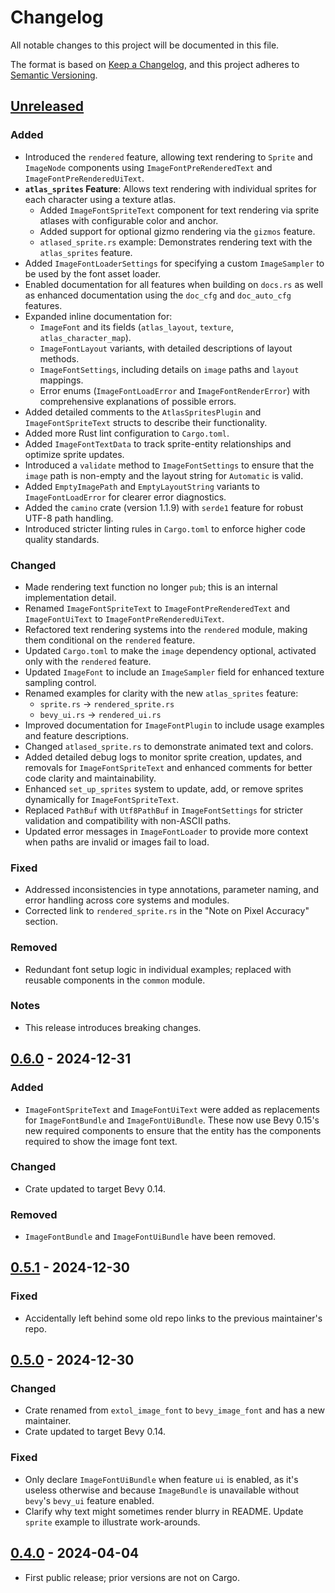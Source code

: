 # Changelog

All notable changes to this project will be documented in this file.

The format is based on [Keep a Changelog](https://keepachangelog.com/en/1.0.0/),
and this project adheres to [Semantic Versioning](https://semver.org/spec/v2.0.0.html).

## [Unreleased]

### Added

- Introduced the `rendered` feature, allowing text rendering to `Sprite` and `ImageNode` components using `ImageFontPreRenderedText` and `ImageFontPreRenderedUiText`.
- **`atlas_sprites` Feature**: Allows text rendering with individual sprites for each character using a texture atlas.
  - Added `ImageFontSpriteText` component for text rendering via sprite atlases with configurable color and anchor.
  - Added support for optional gizmo rendering via the `gizmos` feature.
  - `atlased_sprite.rs` example: Demonstrates rendering text with the `atlas_sprites` feature.
- Added `ImageFontLoaderSettings` for specifying a custom `ImageSampler` to be used by the font asset loader.
- Enabled documentation for all features when building on `docs.rs` as well as enhanced documentation using the `doc_cfg` and `doc_auto_cfg` features.
- Expanded inline documentation for:
  - `ImageFont` and its fields (`atlas_layout`, `texture`, `atlas_character_map`).
  - `ImageFontLayout` variants, with detailed descriptions of layout methods.
  - `ImageFontSettings`, including details on `image` paths and `layout` mappings.
  - Error enums (`ImageFontLoadError` and `ImageFontRenderError`) with comprehensive explanations of possible errors.
- Added detailed comments to the `AtlasSpritesPlugin` and `ImageFontSpriteText` structs to describe their functionality.
- Added more Rust lint configuration to `Cargo.toml`.
- Added `ImageFontTextData` to track sprite-entity relationships and optimize sprite updates.
- Introduced a `validate` method to `ImageFontSettings` to ensure that the `image` path is non-empty and the layout string for `Automatic` is valid.
- Added `EmptyImagePath` and `EmptyLayoutString` variants to `ImageFontLoadError` for clearer error diagnostics.
- Added the `camino` crate (version 1.1.9) with `serde1` feature for robust UTF-8 path handling.
- Introduced stricter linting rules in `Cargo.toml` to enforce higher code quality standards.

### Changed

- Made rendering text function no longer `pub`; this is an internal implementation detail.
- Renamed `ImageFontSpriteText` to `ImageFontPreRenderedText` and `ImageFontUiText` to `ImageFontPreRenderedUiText`.
- Refactored text rendering systems into the `rendered` module, making them conditional on the `rendered` feature.
- Updated `Cargo.toml` to make the `image` dependency optional, activated only with the `rendered` feature.
- Updated `ImageFont` to include an `ImageSampler` field for enhanced texture sampling control.
- Renamed examples for clarity with the new `atlas_sprites` feature:
  - `sprite.rs` → `rendered_sprite.rs`
  - `bevy_ui.rs` → `rendered_ui.rs`
- Improved documentation for `ImageFontPlugin` to include usage examples and feature descriptions.
- Changed `atlased_sprite.rs` to demonstrate animated text and colors.
- Added detailed debug logs to monitor sprite creation, updates, and removals for `ImageFontSpriteText` and enhanced comments for better code clarity and maintainability.
- Enhanced `set_up_sprites` system to update, add, or remove sprites dynamically for `ImageFontSpriteText`.
- Replaced `PathBuf` with `Utf8PathBuf` in `ImageFontSettings` for stricter validation and compatibility with non-ASCII paths.
- Updated error messages in `ImageFontLoader` to provide more context when paths are invalid or images fail to load.

### Fixed

- Addressed inconsistencies in type annotations, parameter naming, and error handling across core systems and modules.
- Corrected link to `rendered_sprite.rs` in the "Note on Pixel Accuracy" section.

### Removed

- Redundant font setup logic in individual examples; replaced with reusable components in the `common` module.

### Notes

- This release introduces breaking changes.

## [0.6.0] - 2024-12-31

### Added

- `ImageFontSpriteText` and `ImageFontUiText` were added as replacements for `ImageFontBundle` and `ImageFontUiBundle`. These now use Bevy 0.15's new required components to ensure that the entity has the components required to show the image font text.

### Changed

- Crate updated to target Bevy 0.14.

### Removed

- `ImageFontBundle` and `ImageFontUiBundle` have been removed.

## [0.5.1] - 2024-12-30

### Fixed

- Accidentally left behind some old repo links to the previous maintainer's repo.

## [0.5.0] - 2024-12-30

### Changed

- Crate renamed from `extol_image_font` to `bevy_image_font` and has a new maintainer.
- Crate updated to target Bevy 0.14.

### Fixed

- Only declare `ImageFontUiBundle` when feature `ui` is enabled, as it's useless otherwise and because `ImageBundle` is unavailable without `bevy`'s `bevy_ui` feature enabled.
- Clarify why text might sometimes render blurry in README. Update `sprite` example to illustrate work-arounds.

## [0.4.0] - 2024-04-04

- First public release; prior versions are not on Cargo.

[unreleased]: https://github.com/ilyvion/bevy_image_font/compare/v0.6.0...HEAD
[0.6.0]: https://github.com/ilyvion/bevy_image_font/compare/v0.5.1...v0.6.0
[0.5.1]: https://github.com/ilyvion/bevy_image_font/compare/HEAD...v0.5.1
[0.5.0]: https://github.com/ilyvion/bevy_image_font/compare/c98d7a05c78be9e1bc8ce46145a2559754ff2924...v0.5.0
[0.4.0]: https://github.com/ilyvion/bevy_image_font/releases/tag/v0.4.0
